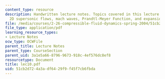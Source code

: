 ```yaml
---
content_type: resource
description: Handwritten lecture notes. Topics covered in this lecture include steady
  2D supersonic flows, mach waves, Prandtl-Meyer Function, and expansion fans.
file: /media/courses/2-26-compressible-fluid-dynamics-spring-2004/51cb2d724a3adf6429f9f45f7cb6fbda_lec10.pdf
file_type: application/pdf
learning_resource_types:
- Lecture Notes
ocw_type: OCWFile
parent_title: Lecture Notes
parent_type: CourseSection
parent_uid: 3a1e5a66-8796-9673-918c-4ef576dc8ef8
resourcetype: Document
title: lec10.pdf
uid: 51cb2d72-4a3a-df64-29f9-f45f7cb6fbda
---
```

